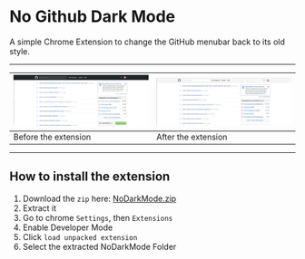 # No Github Dark Mode

A simple Chrome Extension to change the GitHub menubar back to its old style.

--------------------------------------------------------------------------------

![Dark Github Image](https://github.com/adamisntdead/Files/blob/master/DarkMode.png?raw=true) | ![light Github Image](https://github.com/adamisntdead/Files/blob/master/LightMode.png?raw=true)
--------------------------------------------------------------------------------------------- | -----------------------------------------------------------------------------------------------
Before the extension                                                                          | After the extension

-------

## How to install the extension
1. Download the `zip` here: [NoDarkMode.zip]()
2. Extract it
3. Go to chrome `Settings`, then `Extensions`
4. Enable Developer Mode
5. Click `load unpacked extension`
6. Select the extracted NoDarkMode Folder

